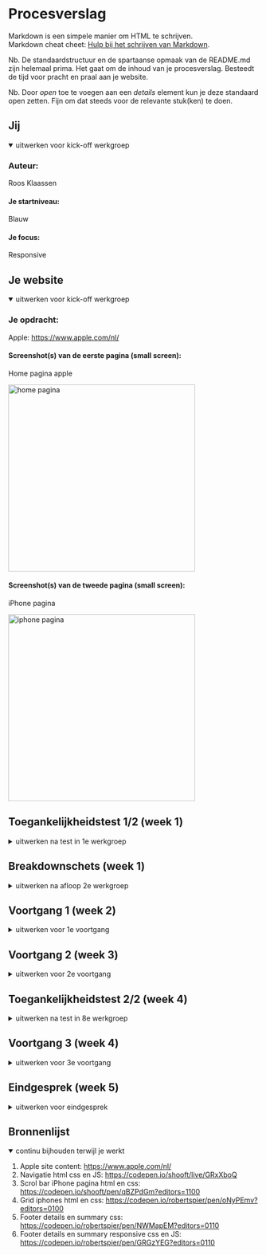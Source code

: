 # Procesverslag
Markdown is een simpele manier om HTML te schrijven.  
Markdown cheat cheet: [Hulp bij het schrijven van Markdown](https://github.com/adam-p/markdown-here/wiki/Markdown-Cheatsheet).

Nb. De standaardstructuur en de spartaanse opmaak van de README.md zijn helemaal prima. Het gaat om de inhoud van je procesverslag. Besteedt de tijd voor pracht en praal aan je website.

Nb. Door *open* toe te voegen aan een *details* element kun je deze standaard open zetten. Fijn om dat steeds voor de relevante stuk(ken) te doen.





## Jij

<details open>
  <summary>uitwerken voor kick-off werkgroep</summary>

  ### Auteur:
  Roos Klaassen

  #### Je startniveau:
  Blauw

  #### Je focus:
  Responsive
 
</details>





## Je website

<details open>
  <summary>uitwerken voor kick-off werkgroep</summary>

  ### Je opdracht:
  Apple: https://www.apple.com/nl/

  #### Screenshot(s) van de eerste pagina (small screen): 
  <p>Home pagina apple</p> 
  <img src="images/apple_homepagina.png" width="375px" alt="home pagina">

  #### Screenshot(s) van de tweede pagina (small screen):
  <p>iPhone pagina</p>
  <img src="images/apple_iphone.png" width="375px" alt="iphone pagina">
 
</details>



## Toegankelijkheidstest 1/2 (week 1)

<details>
  <summary>uitwerken na test in 1e werkgroep</summary>

  ### Bevindingen
  Lijst met je bevindingen die in de test naar voren kwamen:

  #### Screenreader
  - Tekst word niet gelezen alleen interactieve elementen
  - Ineteractieve elementen werd goed voorgelezen en werd verteld wat je er mee kan
  - Duidelijke volgorde

  #### Muis en Toetsenbord 
  - Met de tap functie, krijgen knoppen een blauwe rand ook knoppen die al blauw zijn dit is niet duidelijk
  - Logische volgorde 
  - Iphone specificaties tabel gaat verticaal ipv horzontaal
  - footnote is ook klikbaar door op enter te drukken


  #### Motoriek (shocks, elastiekjes)
  - Was geen obstakel, kon de website gewoon gebruiken zoals normaal


  #### Visueel (brillen, contrast, kleurenblind, dark/light). 
  - kleurenblind, contrast blijft goed met verschillende vormen van kleurenblindheid heb ik dit getest: Ortitanapia, Protanopia, Peuteranopie
- bril, grote tekst is nog wel leesbaar kleine tekst valt weg. Afbeeldingen zijn nog wel zichtbaar maar niet in detail. Footer is niet te lezen.

</details>



## Breakdownschets (week 1)

<details>
  <summary>uitwerken na afloop 2e werkgroep</summary>

  ### de hele pagina: 
  <img src="images/breakdownschets.jpg" width="375px" alt="breakdown van de hele pagina">

  ### scroll iphones: 
  <img src="images/Apple-scrol-iphone.jpg" width="375px" alt="apple scrol iphone">

  ### footer: 
  <img src="images/Apple-footer.jpg" width="375px" alt="apple footer">

</details>





## Voortgang 1 (week 2)

<details>
  <summary>uitwerken voor 1e voortgang</summary>

  ### Stand van zaken
  hier dit ging goed & dit was lastig (neem ook screenshots op van delen van je website en code)
  Heb deze week de HTML gemaakt voor de homepagina en heb hier ook meteen de eerste CSS voor geschreven. De breakdown schets heeft me veel geholpen om de HTML te schrijven voor de homepagina. Had wel erg moeite met de plaatjes, om die goed te zetten. Daarnaast gebruik ik nog custom properties, weet namelijk niet of dit moet.


  ### Agenda voor meeting
  samen met je groepje opstellen

  | Katrina     | Danisha         | Splinter    | Roos        |
  | ---            | ---                | ---          | ---              |
  | css selectors  | link button             | z-index    | plaatjes makkelijk positioneren en vergroten   |
  |fonts | spans | list bewerken|custom properties gebruiken?|



  ### Verslag van meeting
  hier na afloop snel de uitkomsten van de meeting vastleggen

  - De afbeeldingen hebben om het object een groot vlak zwart of wit, het best kan ik de afbeeldingen bijsnijden zodat alleen het object op de afbeelding staat.
  - Custom properties moet ik gebruiken in mijn css. Dit doe ik door een eigenschap aan te maken in de :root. Dit doe je door -- en dan de naar waarover de eigenschap gaat. Vervolgens kan je de eignschap aanroepen met “var”.

</details>



## Voortgang 2 (week 3)

<details>
  <summary>uitwerken voor 2e voortgang</summary>

  ### Stand van zaken
  Hier dit ging goed & dit was lastig (neem ook screenshots op van delen van je website en code)
  Deze week ben ik aan de gang geweest met de navigatie bar. Ik heb hier gebruik gemaakt van de huiswerk opdracht, aan de hand van deze code lukte het mij om dit om te zetten voor de Apple site. Daarnaast ben ik verder gegaan om de HTML te schrijven voor de tweede pagina. Het grid voor de 4 verschillende iphone vond ik erg lastig om mee te beginnen. Ik heb er daarom voor gekozen om eerst een klein deel van het grid te maken en dit na te maken. Daarnaast liep vast hoe ik de footer moest maken met de uitklap functie en het lukt mij niet om de iphones te laten scrollen.


  ### Agenda voor meeting
  samen met je groepje opstellen

  | Splinter      | Danisha          | Katrina    | Roos       |
  | ---            | ---                | ---          | ---              |
  | Niet aanwezig  | hulp nodig met css             | css kort opschrijven     |details summary voor footer|
  |  |  | |scroll in css|
  |             |                 |           | scroll iphones werkt niet wat doe ik verkeert?              |


  ### Verslag van meeting
  hier na afloop snel de uitkomsten van de meeting vastleggen

  - De student assistent heeft een 1 keer voor gedaan hoe je een detail en summary maakt in html. Ik begreep dit en ga ik verder mee voor me hele footer. 
  - om de ul stond een section waardoor de section ging scrollen en niet de ul zelf de section heb ik hiervoor weg gehaald. Daarnaast heb ik een 	z-index: -1 moeten toevoegen anders waren de plaatjes van de li's zichtbaar in me naviagtie als je die uitklapte. De uitwerking in css:
  <img src="images/css-apple-scrol-iphone.jpg" width="375px" alt="apple scroll code css">


</details>





## Toegankelijkheidstest 2/2 (week 4)

<details>
  <summary>uitwerken na test in 8e werkgroep</summary>

  ### Bevindingen
  Lijst met je bevindingen die in de test naar voren kwamen (geef ook aan wat er verbeterd is):

  #### Screenreader
  De screenreader werkte goed, de afbeeldingen werden niet voorgelezen maar dit lag aan de instellingen van de screenreader zelf. 


  #### Muis en Toetsenbord 
  Met de tab toets door de website heen werkte erg goed, het enige wat niet werd meegenomen is de scrollbar op de iphone pagina. Hier moeten nog linkjes van worden gemaakt, zodat ze wel tab baar zijn. Wat verbeterd is de kleur van  het interactieveelement wat getapt is op dat moment. Eerst was dit blauw en was het niet goed te zien bij de blauwe knoppen. De rode kleur is wel goed zichtbaar dit is dus een goede verbetering.


  #### Motoriek (shocks, elastiekjes)
  Met elastiekjes werkt helemaal prima, dat zorgt niet voor problemen. 


  #### Visueel (brillen, contrast, kleurenblind, dark/light). 
  Met de wazigheidsbril is het contrast prima en de titels zijn te lezen, maar de kleine tekst niet. Het contrast is dus wel goed. Met de kleurenblindheidsbril is alles prima te lezen, enkel worden de kleuren wat geler. Dit zorgt nergens op de hele website voor problemen, het is nu goed hoe het is. 

</details>




## Voortgang 3 (week 4)

<details>
  <summary>uitwerken voor 3e voortgang</summary>

  ### Stand van zaken
  hier dit ging goed & dit was lastig (neem ook screenshots op van delen van je website en code)
  Ik ben lekker bezig om me website af te maken. Heb ervoor gekozen om het bij deze content te houden en me te gaan foccussen op de content die er nu staat op de twee pagina's. Dit het ik in overleg gedaan met Robert. Deze week heb ik me vooral bezig gehouden om zoveel mogelijk content responive te maken, zoals de footer, content blokken op de homepagina en iphone pagina en ben ik verder gegaan met het grid voor de 4 verschillende iphones. 

  ### Agenda voor meeting
  Deze week hebben we niet met het hele groepje bij elkaar gezeten, maar konden we in de les zelfstandig werken en vragen stelen aan Robert en de student-assistenten.

  | Roos        |
  | ---              |
  | footer details en summury positioneren|
  | content blokken responsive |



  ### Verslag van meeting
  hier na afloop snel de uitkomsten van de meeting vastleggen

  - Heb hier uitendelijk voor de les zelf een oplossing voor gevonden. Ik heb dit opgelost door een @media Rule gezet op de footer en het vervolgens in een grid gezet waardoor de verschillende blokjes footer naast elkaar en onder elkaar gingen staan.
  - Ik wist niet hoe ik de content blokken responsive kon maken, omdat aleen het plaatje laast de tekst kwam te staan. De tekst en het plaatje zaten samen allebei in de zelfe section waardoor ze geen eigen contener hadden om het vervolgens te flexbloxen. Hiervoor kreeg ik de tip om de section nog een keer op te delen in nog een section waarin alle tekst stond. Kijk hieronder voor de HTML die ik heb aangepast:
    <img src="images/code-blokken-responsive-html.png" width="375px" alt="code blokken responsive html">


</details>





## Eindgesprek (week 5)

<details>
  <summary>uitwerken voor eindgesprek</summary>

  ### Je uitkomst - karakteristiek screenshots:
  <img src="images/Apple-eind.jpg" width="375px" alt="uitomst opdracht FED">


  ### Dit ging goed/Heb ik geleerd: 
  Ik heb geleerd om met Media Queries te werken. Ik had hier voorheen nog niet mee gewerkt, maar dit ging eigenlijk best wel goed om zo de site responisive te maken. 

  <img src="images/Apple-responsive-footer-nav.jpg" width="375px" alt="responsive footer en navigatie">


  ### Dit was lastig/Is niet gelukt:
  Wat erg lastig was was het maken van het grid voor de 4 verschillende iphones. Ik heb een klein deel gemaakt van dit grid, de rest is mij helaas niet gelukt.

  <img src="images/Apple-nietgelukt.jpg" width="375px" alt="grid 4 iphones">
</details>





## Bronnenlijst

<details open>
  <summary>continu bijhouden terwijl je werkt</summary>

  1. Apple site content: https://www.apple.com/nl/
  2. Navigatie html css en JS:  https://codepen.io/shooft/live/GRxXboQ 
  3. Scrol bar iPhone pagina html en css:  https://codepen.io/shooft/pen/qBZPdGm?editors=1100 
  4. Grid iphones html en css: https://codepen.io/robertspier/pen/oNyPEmv?editors=0100
  5. Footer details en summary css: https://codepen.io/robertspier/pen/NWMapEM?editors=0110 
  6. Footer details en summary responsive css en JS: https://codepen.io/robertspier/pen/GRGzYEG?editors=0110

</details>